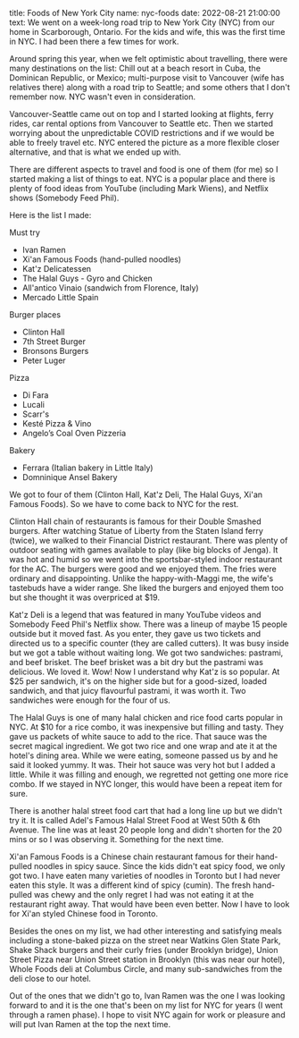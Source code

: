 title: Foods of New York City
name: nyc-foods
date: 2022-08-21 21:00:00
text:
We went on a week-long road trip to New York City (NYC) from our home in Scarborough, Ontario. For the kids and wife, this was the first time in NYC. I had been there a few times for work.

Around spring this year, when we felt optimistic about travelling, there were many destinations on the list: Chill out at a beach resort in Cuba, the Dominican Republic, or Mexico; multi-purpose visit to Vancouver (wife has relatives there) along with a road trip to Seattle; and some others that I don't remember now. NYC wasn't even in consideration.

Vancouver-Seattle came out on top and I started looking at flights, ferry rides, car rental options from Vancouver to Seattle etc. Then we started worrying about the unpredictable COVID restrictions and if we would be able to freely travel etc. NYC entered the picture as a more flexible closer alternative, and that is what we ended up with.

There are different aspects to travel and food is one of them (for me) so I started making a list of things to eat. NYC is a popular place and there is plenty of food ideas from YouTube (including Mark Wiens), and Netflix shows (Somebody Feed Phil).

Here is the list I made:

Must try

- Ivan Ramen
- Xi'an Famous Foods (hand-pulled noodles) 
- Kat'z Delicatessen
- The Halal Guys - Gyro and Chicken
- All'antico Vinaio (sandwich from Florence, Italy)
- Mercado Little Spain

Burger places

- Clinton Hall
- 7th Street Burger
- Bronsons Burgers
- Peter Luger

Pizza

- Di Fara
- Lucali
- Scarr's
- Kesté Pizza & Vino
- Angelo’s Coal Oven Pizzeria

Bakery

- Ferrara (Italian bakery in Little Italy)
- Domninique Ansel Bakery

We got to four of them (Clinton Hall, Kat'z Deli, The Halal Guys, Xi'an Famous Foods). So we have to come back to NYC for the rest.

Clinton Hall chain of restaurants is famous for their Double Smashed burgers. After watching Statue of Liberty from the Staten Island ferry (twice), we walked to their Financial District restaurant. There was plenty of outdoor seating with games available to play (like big blocks of Jenga). It was hot and humid so we went into the sportsbar-styled indoor restaurant for the AC. The burgers were good and we enjoyed them. The fries were ordinary and disappointing. Unlike the happy-with-Maggi me, the wife's tastebuds have a wider range. She liked the burgers and enjoyed them too but she thought it was overpriced at $19.

Kat'z Deli is a legend that was featured in many YouTube videos and Somebody Feed Phil's Netflix show. There was a lineup of maybe 15 people outside but it moved fast. As you enter, they gave us two tickets and directed us to a specific counter (they are called cutters). It was busy inside but we got a table without waiting long. We got two sandwiches: pastrami, and beef brisket. The beef brisket was a bit dry but the pastrami was delicious. We loved it. Wow! Now I understand why Kat'z is so popular. At $25 per sandwich, it's on the higher side but for a good-sized, loaded sandwich, and that juicy flavourful pastrami, it was worth it. Two sandwiches were enough for the four of us.

The Halal Guys is one of many halal chicken and rice food carts popular in NYC. At $10 for a rice combo, it was inexpensive but filling and tasty. They gave us packets of white sauce to add to the rice. That sauce was the secret magical ingredient. We got two rice and one wrap and ate it at the hotel's dining area. While we were eating, someone passed us by and he said it looked yummy. It was. Their hot sauce was very hot but I added a little. While it was filling and enough, we regretted not getting one more rice combo. If we stayed in NYC longer, this would have been a repeat item for sure.

There is another halal street food cart that had a long line up but we didn't try it. It is called Adel's Famous Halal Street Food at West 50th & 6th Avenue. The line was at least 20 people long and didn't shorten for the 20 mins or so I was observing it. Something for the next time.

Xi'an Famous Foods is a Chinese chain restaurant famous for their hand-pulled noodles in spicy sauce. Since the kids didn't eat spicy food, we only got two. I have eaten many varieties of noodles in Toronto but I had never eaten this style. It was a different kind of spicy (cumin). The fresh hand-pulled was chewy and the only regret I had was not eating it at the restaurant right away. That would have been even better. Now I have to look for Xi'an styled Chinese food in Toronto.

Besides the ones on my list, we had other interesting and satisfying meals including a stone-baked pizza on the street near Watkins Glen State Park, Shake Shack burgers and their curly fries (under Brooklyn bridge), Union Street Pizza near Union Street station in Brooklyn (this was near our hotel), Whole Foods deli at Columbus Circle, and many sub-sandwiches from the deli close to our hotel.

Out of the ones that we didn't go to, Ivan Ramen was the one I was looking forward to and it is the one that's been on my list for NYC for years (I went through a ramen phase). I hope to visit NYC again for work or pleasure and will put Ivan Ramen at the top the next time.
